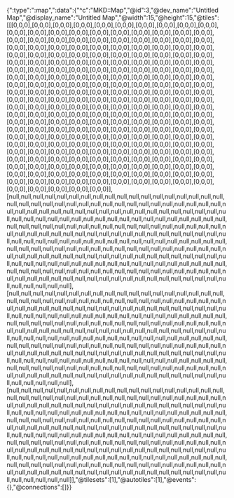 {":type":":map",":data":{"^c":"MKD::Map","@id":3,"@dev_name":"Untitled Map","@display_name":"Untitled Map","@width":15,"@height":15,"@tiles":[[[0,0,0],[0,0,0],[0,0,0],[0,0,0],[0,0,0],[0,0,0],[0,0,0],[0,0,0],[0,0,0],[0,0,0],[0,0,0],[0,0,0],[0,0,0],[0,0,0],[0,0,0],[0,0,0],[0,0,0],[0,0,0],[0,0,0],[0,0,0],[0,0,0],[0,0,0],[0,0,0],[0,0,0],[0,0,0],[0,0,0],[0,0,0],[0,0,0],[0,0,0],[0,0,0],[0,0,0],[0,0,0],[0,0,0],[0,0,0],[0,0,0],[0,0,0],[0,0,0],[0,0,0],[0,0,0],[0,0,0],[0,0,0],[0,0,0],[0,0,0],[0,0,0],[0,0,0],[0,0,0],[0,0,0],[0,0,0],[0,0,0],[0,0,0],[0,0,0],[0,0,0],[0,0,0],[0,0,0],[0,0,0],[0,0,0],[0,0,0],[0,0,0],[0,0,0],[0,0,0],[0,0,0],[0,0,0],[0,0,0],[0,0,0],[0,0,0],[0,0,0],[0,0,0],[0,0,0],[0,0,0],[0,0,0],[0,0,0],[0,0,0],[0,0,0],[0,0,0],[0,0,0],[0,0,0],[0,0,0],[0,0,0],[0,0,0],[0,0,0],[0,0,0],[0,0,0],[0,0,0],[0,0,0],[0,0,0],[0,0,0],[0,0,0],[0,0,0],[0,0,0],[0,0,0],[0,0,0],[0,0,0],[0,0,0],[0,0,0],[0,0,0],[0,0,0],[0,0,0],[0,0,0],[0,0,0],[0,0,0],[0,0,0],[0,0,0],[0,0,0],[0,0,0],[0,0,0],[0,0,0],[0,0,0],[0,0,0],[0,0,0],[0,0,0],[0,0,0],[0,0,0],[0,0,0],[0,0,0],[0,0,0],[0,0,0],[0,0,0],[0,0,0],[0,0,0],[0,0,0],[0,0,0],[0,0,0],[0,0,0],[0,0,0],[0,0,0],[0,0,0],[0,0,0],[0,0,0],[0,0,0],[0,0,0],[0,0,0],[0,0,0],[0,0,0],[0,0,0],[0,0,0],[0,0,0],[0,0,0],[0,0,0],[0,0,0],[0,0,0],[0,0,0],[0,0,0],[0,0,0],[0,0,0],[0,0,0],[0,0,0],[0,0,0],[0,0,0],[0,0,0],[0,0,0],[0,0,0],[0,0,0],[0,0,0],[0,0,0],[0,0,0],[0,0,0],[0,0,0],[0,0,0],[0,0,0],[0,0,0],[0,0,0],[0,0,0],[0,0,0],[0,0,0],[0,0,0],[0,0,0],[0,0,0],[0,0,0],[0,0,0],[0,0,0],[0,0,0],[0,0,0],[0,0,0],[0,0,0],[0,0,0],[0,0,0],[0,0,0],[0,0,0],[0,0,0],[0,0,0],[0,0,0],[0,0,0],[0,0,0],[0,0,0],[0,0,0],[0,0,0],[0,0,0],[0,0,0],[0,0,0],[0,0,0],[0,0,0],[0,0,0],[0,0,0],[0,0,0],[0,0,0],[0,0,0],[0,0,0],[0,0,0],[0,0,0],[0,0,0],[0,0,0],[0,0,0],[0,0,0],[0,0,0],[0,0,0],[0,0,0],[0,0,0],[0,0,0],[0,0,0],[0,0,0],[0,0,0],[0,0,0],[0,0,0],[0,0,0],[0,0,0],[0,0,0],[0,0,0],[0,0,0],[0,0,0],[0,0,0],[0,0,0],[0,0,0],[0,0,0],[0,0,0],[0,0,0]],[null,null,null,null,null,null,null,null,null,null,null,null,null,null,null,null,null,null,null,null,null,null,null,null,null,null,null,null,null,null,null,null,null,null,null,null,null,null,null,null,null,null,null,null,null,null,null,null,null,null,null,null,null,null,null,null,null,null,null,null,null,null,null,null,null,null,null,null,null,null,null,null,null,null,null,null,null,null,null,null,null,null,null,null,null,null,null,null,null,null,null,null,null,null,null,null,null,null,null,null,null,null,null,null,null,null,null,null,null,null,null,null,null,null,null,null,null,null,null,null,null,null,null,null,null,null,null,null,null,null,null,null,null,null,null,null,null,null,null,null,null,null,null,null,null,null,null,null,null,null,null,null,null,null,null,null,null,null,null,null,null,null,null,null,null,null,null,null,null,null,null,null,null,null,null,null,null,null,null,null,null,null,null,null,null,null,null,null,null,null,null,null,null,null,null,null,null,null,null,null,null,null,null,null,null,null,null,null,null,null,null,null,null,null,null,null,null,null,null,null,null,null,null,null,null],[null,null,null,null,null,null,null,null,null,null,null,null,null,null,null,null,null,null,null,null,null,null,null,null,null,null,null,null,null,null,null,null,null,null,null,null,null,null,null,null,null,null,null,null,null,null,null,null,null,null,null,null,null,null,null,null,null,null,null,null,null,null,null,null,null,null,null,null,null,null,null,null,null,null,null,null,null,null,null,null,null,null,null,null,null,null,null,null,null,null,null,null,null,null,null,null,null,null,null,null,null,null,null,null,null,null,null,null,null,null,null,null,null,null,null,null,null,null,null,null,null,null,null,null,null,null,null,null,null,null,null,null,null,null,null,null,null,null,null,null,null,null,null,null,null,null,null,null,null,null,null,null,null,null,null,null,null,null,null,null,null,null,null,null,null,null,null,null,null,null,null,null,null,null,null,null,null,null,null,null,null,null,null,null,null,null,null,null,null,null,null,null,null,null,null,null,null,null,null,null,null,null,null,null,null,null,null,null,null,null,null,null,null,null,null,null,null,null,null,null,null,null,null,null,null],[null,null,null,null,null,null,null,null,null,null,null,null,null,null,null,null,null,null,null,null,null,null,null,null,null,null,null,null,null,null,null,null,null,null,null,null,null,null,null,null,null,null,null,null,null,null,null,null,null,null,null,null,null,null,null,null,null,null,null,null,null,null,null,null,null,null,null,null,null,null,null,null,null,null,null,null,null,null,null,null,null,null,null,null,null,null,null,null,null,null,null,null,null,null,null,null,null,null,null,null,null,null,null,null,null,null,null,null,null,null,null,null,null,null,null,null,null,null,null,null,null,null,null,null,null,null,null,null,null,null,null,null,null,null,null,null,null,null,null,null,null,null,null,null,null,null,null,null,null,null,null,null,null,null,null,null,null,null,null,null,null,null,null,null,null,null,null,null,null,null,null,null,null,null,null,null,null,null,null,null,null,null,null,null,null,null,null,null,null,null,null,null,null,null,null,null,null,null,null,null,null,null,null,null,null,null,null,null,null,null,null,null,null,null,null,null,null,null,null,null,null,null,null,null,null]],"@tilesets":[1],"@autotiles":[1],"@events":{},"@connections":[]}}